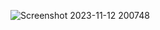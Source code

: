 ![Screenshot 2023-11-12 200748](https://github.com/raman-m55/gpt3/assets/150461460/b715065b-7dc4-4656-aac0-bd23bc8a857e)

